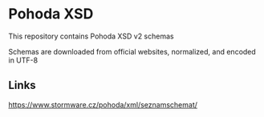 # Pohoda XSD

This repository contains Pohoda XSD v2 schemas

Schemas are downloaded from official websites, normalized, and encoded in UTF-8

## Links

https://www.stormware.cz/pohoda/xml/seznamschemat/
